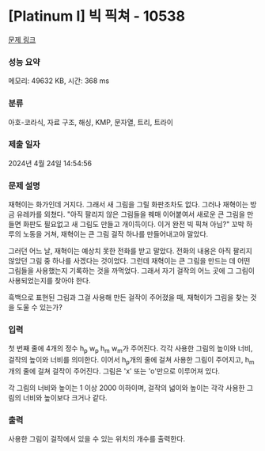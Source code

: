 # [Platinum I] 빅 픽쳐 - 10538 

[문제 링크](https://www.acmicpc.net/problem/10538) 

### 성능 요약

메모리: 49632 KB, 시간: 368 ms

### 분류

아호-코라식, 자료 구조, 해싱, KMP, 문자열, 트리, 트라이

### 제출 일자

2024년 4월 24일 14:54:56

### 문제 설명

<p>재혁이는 화가인데 거지다. 그래서 새 그림을 그릴 화판조차도 없다. 그러나 재혁이는 방금 유레카를 외쳤다. "아직 팔리지 않은 그림들을 꿰매 이어붙여서 새로운 큰 그림을 만들면 화판도 필요없고 새 그림도 만들고 개이득이다. 이거 완전 빅 픽쳐 아님?" 꼬박 하루의 노동을 거쳐, 재혁이는 큰 그림 걸작 하나를 만들어내고야 말았다.</p>

<p>그러던 어느 날, 재혁이는 예상치 못한 전화를 받고 말았다. 전화의 내용은 아직 팔리지 않았던 그림 중 하나를 사겠다는 것이었다. 그런데 재혁이는 큰 그림을 만드는 데 어떤 그림들을 사용했는지 기록하는 것을 까먹었다. 그래서 자기 걸작의 어느 곳에 그 그림이 사용되었는지를 찾아야 한다.</p>

<p>흑백으로 표현된 그림과 그걸 사용해 만든 걸작이 주어졌을 때, 재혁이가 그림을 찾는 것을 도울 수 있는가? </p>

### 입력 

 <p>첫 번째 줄에 4개의 정수 h<sub>p</sub> w<sub>p</sub> h<sub>m</sub> w<sub>m</sub>가 주어진다. 각각 사용한 그림의 높이와 너비, 걸작의 높이와 너비를 의미한다. 이어서 h<sub>p</sub>개의 줄에 걸쳐 사용한 그림이 주어지고, h<sub>m</sub>개의 줄에 걸쳐 걸작이 주어진다. 그림은 'x' 또는 'o'만으로 이루어져 있다.</p>

<p>각 그림의 너비와 높이는 1 이상 2000 이하이며, 걸작의 넓이와 높이는 각각 사용한 그림의 너비와 높이보다 크거나 같다.</p>

### 출력 

 <p>사용한 그림이 걸작에서 있을 수 있는 위치의 개수를 출력한다.</p>

